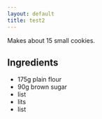 ```yaml
---
layout: default
title: test2
---
```

Makes about 15 small cookies.

## Ingredients

* 175g plain flour
* 90g brown sugar
* list
* lits
* list

